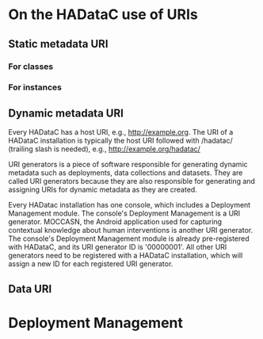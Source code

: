 # On the HADataC use of URIs

## Static metadata URI

### For classes

### For instances

## Dynamic metadata URI

Every HADataC has a host URI, e.g., http://example.org. The URI of a HADataC installation is typically the host URI followed with /hadatac/ (trailing slash is needed), e.g., http://example.org/hadatac/

URI generators is a piece of software responsible for generating dynamic metadata such as deployments, data collections and datasets. They are called URI generators because they are also responsible for generating and assigning URIs for dynamic metadata as they are created. 

Every HADatac installation has one console, which includes a Deployment Management module. The console's Deployment Management is a URI generator. MOCCASN, the Android application used for capturing contextual knowledge about human interventions is another URI generator. The console's Deployment Management module is already pre-registered with HADataC, and its URI generator ID is '00000001'. All other URI generators need to be registered with a HADataC installation, which will assign a new ID for each registered URI generator.

    

## Data URI

# Deployment Management
